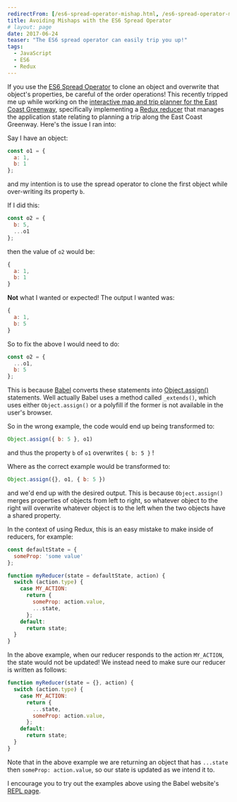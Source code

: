 ```yaml
---
redirectFrom: [/es6-spread-operator-mishap.html, /es6-spread-operator-mishap/]
title: Avoiding Mishaps with the ES6 Spread Operator
# layout: page
date: 2017-06-24
teaser: "The ES6 spread operator can easily trip you up!"
tags:
  - JavaScript
  - ES6
  - Redux
---
```

If you use the [ES6 Spread Operator](https://developer.mozilla.org/en-US/docs/Web/JavaScript/Reference/Operators/Spread_operator) to clone an object and overwrite that object's properties, be careful of the order operations! This recently tripped me up while working on the [interactive map and trip planner for the East Coast Greenway](https://github.com/EastCoastGreenwayAlliance/ecg-map), specifically implementing a [Redux reducer](http://redux.js.org/docs/basics/Reducers.html) that manages the application state relating to planning a trip along the East Coast Greenway. Here's the issue I ran into:

Say I have an object:

```js
const o1 = {
  a: 1,
  b: 1
};
```

and my intention is to use the spread operator to clone the first object while over-writing its property `b`.

If I did this:

```js
const o2 = {
  b: 5,
  ...o1
};
```

then the value of `o2` would be:

```js
{
  a: 1,
  b: 1
}
```

**Not** what I wanted or expected! The output I wanted was:

```js
{
  a: 1,
  b: 5
}
```

So to fix the above I would need to do:

```js
const o2 = {
  ...o1,
  b: 5
};
```

This is because [Babel](https://babeljs.io/) converts these statements into [Object.assign()](https://developer.mozilla.org/en-US/docs/Web/JavaScript/Reference/Global_Objects/Object/assign) statements. Well actually Babel uses a method called `_extends()`, which uses either `Object.assign()` or a polyfill if the former is not available in the user's browser.

So in the wrong example, the code would end up being transformed to:

```js
Object.assign({ b: 5 }, o1)
```

and thus the property `b` of `o1` overwrites `{ b: 5 }` !

Where as the correct example would be transformed to:

```js
Object.assign({}, o1, { b: 5 })
```

and we'd end up with the desired output. This is because `Object.assign()` merges properties of objects from left to right, so whatever object to the right will overwrite whatever object is to the left when the two objects have a shared property.

In the context of using Redux, this is an easy mistake to make inside of reducers, for example:

```js
const defaultState = {
  someProp: 'some value'
};

function myReducer(state = defaultState, action) {
  switch (action.type) {
    case MY_ACTION:
      return {
        someProp: action.value,
        ...state,
      };
    default:
      return state;
  }
}
```

In the above example, when our reducer responds to the action `MY_ACTION`, the state would not be updated! We instead need to make sure our reducer is written as follows:

```js
function myReducer(state = {}, action) {
  switch (action.type) {
    case MY_ACTION:
      return {
        ...state,
        someProp: action.value,
      };
    default:
      return state;
  }
}
```

Note that in the above example we are returning an object that has `...state` then
`someProp: action.value`, so our state is updated as we intend it to.

I encourage you to try out the examples above using the Babel website's [REPL page](https://babeljs.io/repl/).
